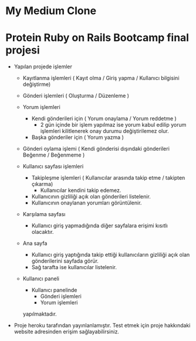 # My Medium Clone

# Protein Ruby on Rails Bootcamp final projesi

- Yapılan projede işlemler
    - Kayıtlanma işlemleri ( Kayıt olma / Giriş yapma / Kullanıcı bilgisini değiştirme)
    - Gönderi işlemleri ( Oluşturma / Düzenleme )
    - Yorum işlemleri
        - Kendi gönderileri için ( Yorum onaylama / Yorum reddetme )
            - 2 gün içinde bir işlem yapılmaz ise yorum kabul edilip yorum işlemleri kilitlenerek onay durumu
              değiştirilemez olur.
        - Başka gönderiler için ( Yorum yazma )
    - Gönderi oylama işlemi ( Kendi gönderisi dışındaki gönderileri Beğenme / Beğenmeme )
    - Kullanıcı sayfası işlemleri
        - Takipleşme işlemleri ( Kullanıcılar arasında takip etme / takipten çıkarma)
            - Kullanıcılar kendini takip edemez.
        - Kullanıcının gizliliği açık olan gönderileri listelenir.
        - Kullanıcının onaylanan yorumları görüntülenir.
    - Karşılama sayfası
        - Kullanıcı giriş yapmadığında diğer sayfalara erişimi kısıtlı olacaktır.
    - Ana sayfa
        - Kullanıcı giriş yaptığında takip ettiği kullanıcıların gizliliği açık olan gönderilerini sayfada görür.
        - Sağ tarafta ise kullanıcılar listelenir.
    - Kullanıcı paneli
        - Kullanıcı panelinde
            - Gönderi işlemleri
            - Yorum işlemleri

      yapılmaktadır.

- Proje heroku tarafından yayınlanlamıştır. Test etmek için proje hakkındaki website adresinden erişim
  sağlayabilirsiniz.
